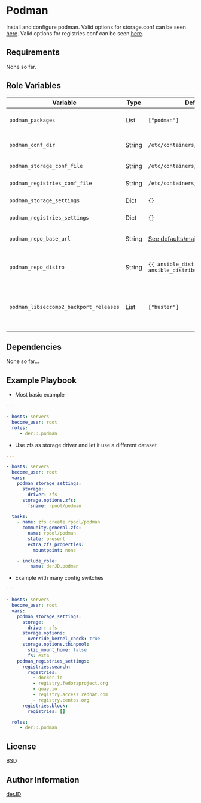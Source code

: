 Podman
======

Install and configure podman.
Valid options for storage.conf can be seen [here](https://github.com/containers/storage/blob/master/docs/containers-storage.conf.5.md).
Valid options for registries.conf can be seen [here](https://github.com/containers/image/blob/master/docs/containers-registries.conf.5.md).

Requirements
------------

None so far.

Role Variables
--------------

| Variable | Type | Default | Description |
| -------- | ---- | ------- | ----------- |
| `podman_packages` | List | `["podman"]` | List of packages to install |
| `podman_conf_dir` | String | `/etc/containers/` | Container config directory |
| `podman_storage_conf_file` | String | `/etc/containers/storage.conf` | Path to storage.conf |
| `podman_registries_conf_file` | String | `/etc/containers/registries.conf` | Path to registries.conf |
| `podman_storage_settings` | Dict | `{}` | Settings for storage.conf |
| `podman_registries_settings` | Dict | `{}` | Settings for registries.conf |
| `podman_repo_base_url` | String | [See defaults/main.yml](defaults/main.yml#L13) | libcontainer's repository URL |
| `podman_repo_distro` | String | `{{ ansible_distribution }}_{{ ansible_distribution_version }}` | String containing Distro and version |
| `podman_libseccomp2_backport_releases` | List | `["buster"]` | List of releases that needs libseccomp2 installed from backports |

Dependencies
------------

None so far...

Example Playbook
----------------

* Most basic example

```yaml
---

- hosts: servers
  become_user: root
  roles:
     - derJD.podman
```

* Use zfs as storage driver and let it use a different dataset

```yaml
---

- hosts: servers
  become_user: root
  vars:
    podman_storage_settings:
      storage:
        driver: zfs
      storage.options.zfs:
        fsname: rpool/podman

  tasks:
    - name: zfs create rpool/podman
      community.general.zfs:
        name: rpool/podman
        state: present
        extra_zfs_properties:
          mountpoint: none

    - include_role: 
         name: derJD.podman
```

* Example with many config switches

```yaml
---

- hosts: servers
  become_user: root
  vars:
    podman_storage_settings:
      storage:
        driver: zfs
      storage.options:
        override_kernel_check: true
      storage.options.thinpool:
        skip_mount_home: false
        fs: ext4
    podman_registries_settings:
      registries.search:
        regestries:
          - docker.io
          - registry.fedoraproject.org
          - quay.io
          - registry.access.redhat.com
          - registry.centos.org
      registries.block:
        registries: []

  roles:
     - derJD.podman
```

License
-------

BSD

Author Information
------------------

[derJD](https://github.com/derJD/)
